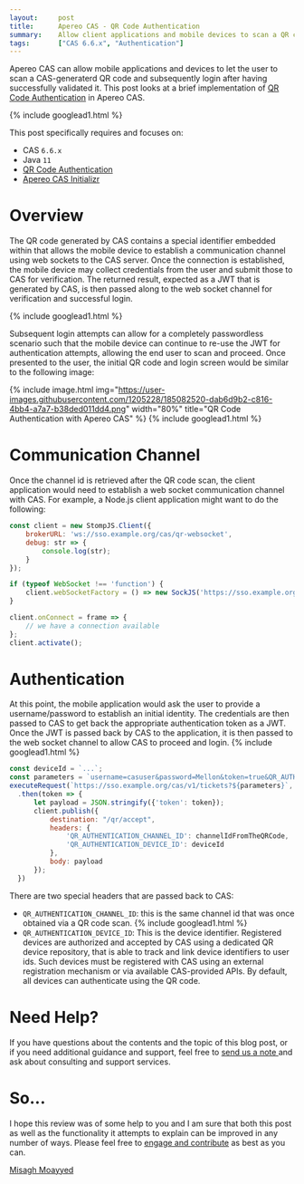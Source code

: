 ```yaml
---
layout:     post
title:      Apereo CAS - QR Code Authentication
summary:    Allow client applications and mobile devices to scan a QR code, generated by the Apereo CAS server, and subsequently login.
tags:       ["CAS 6.6.x", "Authentication"]
---
```


Apereo CAS can allow mobile applications and devices to let the user to scan a CAS-generaterd QR code and subsequently login after having successfully validated it. This post looks at a brief implementation of [QR Code Authentication][qrauthn] in Apereo CAS.

{% include googlead1.html %}

This post specifically requires and focuses on:

- CAS `6.6.x`
- Java `11`
- [QR Code Authentication][qrauthn]
- [Apereo CAS Initializr][initializr] 

# Overview

The QR code generated by CAS contains a special identifier embedded within that allows the mobile device to establish a communication channel using web sockets to the CAS server. Once the connection is established, the mobile device may collect credentials from the user and submit those to CAS for verification. The returned result, expected as a JWT that is generated by CAS, is then passed along to the web socket channel for verification and successful login. 

{% include googlead1.html %}

Subsequent login attempts can allow for a completely passwordless scenario such that the mobile device can continue to re-use the JWT for authentication attempts, allowing the end user to scan and proceed. Once presented to the user, the initial QR code and login screen would be similar to the following image:

{% include image.html img="https://user-images.githubusercontent.com/1205228/185082520-dab6d9b2-c816-4bb4-a7a7-b38ded011dd4.png"
width="80%" title="QR Code Authentication with Apereo CAS" %}
{% include googlead1.html %}
# Communication Channel

Once the channel id is retrieved after the QR code scan, the client application would need to establish a web socket communication channel with CAS. For example, a Node.js client application might want to do the following:

```javascript
const client = new StompJS.Client({
    brokerURL: 'ws://sso.example.org/cas/qr-websocket',
    debug: str => {
        console.log(str);
    }
});

if (typeof WebSocket !== 'function') {
    client.webSocketFactory = () => new SockJS('https://sso.example.org/cas/qr-websocket');
}

client.onConnect = frame => {
    // we have a connection available
};
client.activate();
```

# Authentication

At this point, the mobile application would ask the user to provide a username/password to establish an initial identity. The credentials are then passed to CAS to get back the appropriate authentication token as a JWT. Once the JWT is passed back by CAS to the application, it is then passed to the web socket channel to allow CAS to proceed and login.
{% include googlead1.html %}
```javascript
const deviceId = `...`;
const parameters = `username=casuser&password=Mellon&token=true&QR_AUTHENTICATION_DEVICE_ID=${deviceId}`;
executeRequest(`https://sso.example.org/cas/v1/tickets?${parameters}`, 201)
  .then(token => {
      let payload = JSON.stringify({'token': token});
      client.publish({
          destination: "/qr/accept",
          headers: {
              'QR_AUTHENTICATION_CHANNEL_ID': channelIdFromTheQRCode,
              'QR_AUTHENTICATION_DEVICE_ID': deviceId
          },
          body: payload
      });
  })
```

There are two special headers that are passed back to CAS:

- `QR_AUTHENTICATION_CHANNEL_ID`: this is the same channel id that was once obtained via a QR code scan.
{% include googlead1.html %}
- `QR_AUTHENTICATION_DEVICE_ID`: This is the device identifier. Registered devices are authorized and accepted by CAS using a dedicated QR device repository, that is able to track and link device identifiers to user ids. Such devices must be registered with CAS using an external registration mechanism or via available CAS-provided APIs. By default, all devices can authenticate using the QR code.

# Need Help?

If you have questions about the contents and the topic of this blog post, or if you need additional guidance and support, feel free to [send us a note ](/#contact-section-header) and ask about consulting and support services.

# So...

I hope this review was of some help to you and I am sure that both this post as well as the functionality it attempts to explain can be improved in any number of ways. Please feel free to [engage and contribute][contribguide] as best as you can.

[Misagh Moayyed](https://fawnoos.com)

[contribguide]: https://apereo.github.io/cas/developer/Contributor-Guidelines.html
[qrauthn]: https://apereo.github.io/cas/6.6.x/authentication/QRCode-Authentication.html
[initializr]: https://casinit.herokuapp.com
